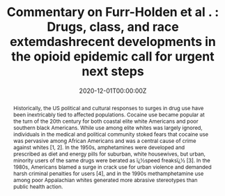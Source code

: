 ---
title: "Commentary on Furr-Holden
et al
. : Drugs, class, and race\textemdashrecent developments in the opioid epidemic call for urgent next steps"

authors:
- "admin"
date: "2020-12-01T00:00:00Z"
doi: "10.1111/add.15339"
venue: "Addiction"
publishDate: "2017-01-01T00:00:00Z"
publication_types: ["2"]
abstract: "Historically, the US political and cultural responses to surges in drug use have been inextricably tied to affected populations. Cocaine use became popular at the turn of the 20th century for both coastal elite white Americans and poor southern black Americans. While use among elite whites was largely ignored, individuals in the medical and political community stoked fears that cocaine use was pervasive among African Americans and was a central cause of crime against whites [1, 2]. In the 1950s, amphetamines were developed and prescribed as diet and energy pills for suburban, white housewives, but urban, minority users of the same drugs were berated as ï¿½speed freaksï¿½ [3]. In the 1980s, Americans blamed a surge in crack use for urban violence and demanded harsh criminal penalties for users [4], and in the 1990s methamphetamine use among poor Appalachian whites generated more abrasive stereotypes than public health action."
summary: "Caputi, T. L. (2020). Commentary on Furr'Holden            et al            .': Drugs, class, and race'recent developments in the opioid epidemic call for urgent next steps. Addiction, 116(3), 684'685. doi:10.1111/add.15339"
tags: 
featured: false
links:
- name: Paper Link
  url: "https://onlinelibrary.wiley.com/doi/10.1111/add.15339?af=R"
url_pdf: "/files/ADD-2020B.pdf"
image:
  focal_point: ""
  preview_only: false
---